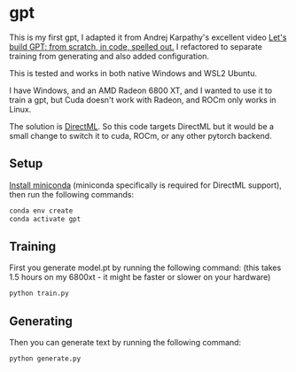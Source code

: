 # gpt

This is my first gpt, I adapted it from Andrej Karpathy's excellent video [Let's build GPT: from scratch, in code, spelled out.](https://youtu.be/kCc8FmEb1nY)  I refactored to separate training from generating and also added configuration.

This is tested and works in both native Windows and WSL2 Ubuntu.

I have Windows, and an AMD Radeon 6800 XT, and I wanted to use it to train a gpt, but Cuda doesn't work with Radeon, and ROCm only works in Linux.

The solution is [DirectML](https://learn.microsoft.com/en-us/windows/ai/directml/gpu-pytorch-windows). So this code targets DirectML but it would be a small change to switch it to cuda, ROCm, or any other pytorch backend.

## Setup
[Install miniconda](https://docs.conda.io/en/latest/miniconda.html) (miniconda specifically is required for DirectML support), then run the following commands:  
```bash
conda env create
conda activate gpt
```

## Training
First you generate model.pt by running the following command: (this takes 1.5 hours on my 6800xt - it might be faster or slower on your hardware)

```bash
python train.py
```

## Generating
Then you can generate text by running the following command:
```bash
python generate.py
```
